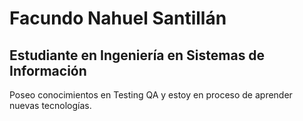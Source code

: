# Facundo Nahuel Santillán

## Estudiante en Ingeniería en Sistemas de Información

Poseo conocimientos en Testing QA y estoy en proceso de aprender nuevas tecnologías. 











